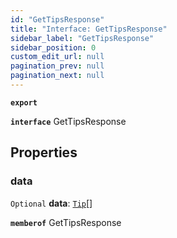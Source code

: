 ```yaml
---
id: "GetTipsResponse"
title: "Interface: GetTipsResponse"
sidebar_label: "GetTipsResponse"
sidebar_position: 0
custom_edit_url: null
pagination_prev: null
pagination_next: null
---
```


**`export`**

**`interface`** GetTipsResponse

## Properties

### data

 `Optional` **data**: [`Tip`](Tip.md)[]

**`memberof`** GetTipsResponse
